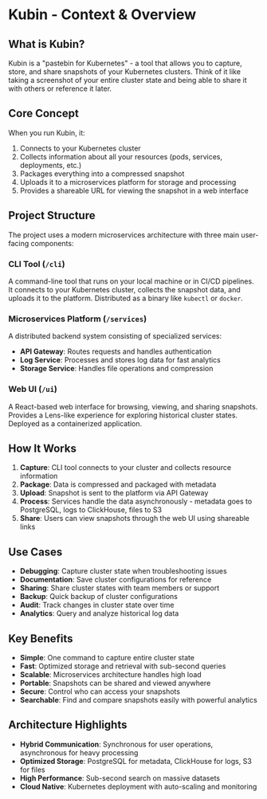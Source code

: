 # Kubin - Context & Overview

## What is Kubin?

Kubin is a "pastebin for Kubernetes" - a tool that allows you to capture, store, and share snapshots of your Kubernetes clusters. Think of it like taking a screenshot of your entire cluster state and being able to share it with others or reference it later.

## Core Concept

When you run Kubin, it:

1. Connects to your Kubernetes cluster
2. Collects information about all your resources (pods, services, deployments, etc.)
3. Packages everything into a compressed snapshot
4. Uploads it to a microservices platform for storage and processing
5. Provides a shareable URL for viewing the snapshot in a web interface

## Project Structure

The project uses a modern microservices architecture with three main user-facing components:

### CLI Tool (`/cli`)

A command-line tool that runs on your local machine or in CI/CD pipelines. It connects to your Kubernetes cluster, collects the snapshot data, and uploads it to the platform. Distributed as a binary like `kubectl` or `docker`.

### Microservices Platform (`/services`)

A distributed backend system consisting of specialized services:

- **API Gateway**: Routes requests and handles authentication
- **Log Service**: Processes and stores log data for fast analytics
- **Storage Service**: Handles file operations and compression

### Web UI (`/ui`)

A React-based web interface for browsing, viewing, and sharing snapshots. Provides a Lens-like experience for exploring historical cluster states. Deployed as a containerized application.

## How It Works

1. **Capture**: CLI tool connects to your cluster and collects resource information
2. **Package**: Data is compressed and packaged with metadata
3. **Upload**: Snapshot is sent to the platform via API Gateway
4. **Process**: Services handle the data asynchronously - metadata goes to PostgreSQL, logs to ClickHouse, files to S3
5. **Share**: Users can view snapshots through the web UI using shareable links

## Use Cases

- **Debugging**: Capture cluster state when troubleshooting issues
- **Documentation**: Save cluster configurations for reference
- **Sharing**: Share cluster states with team members or support
- **Backup**: Quick backup of cluster configurations
- **Audit**: Track changes in cluster state over time
- **Analytics**: Query and analyze historical log data

## Key Benefits

- **Simple**: One command to capture entire cluster state
- **Fast**: Optimized storage and retrieval with sub-second queries
- **Scalable**: Microservices architecture handles high load
- **Portable**: Snapshots can be shared and viewed anywhere
- **Secure**: Control who can access your snapshots
- **Searchable**: Find and compare snapshots easily with powerful analytics

## Architecture Highlights

- **Hybrid Communication**: Synchronous for user operations, asynchronous for heavy processing
- **Optimized Storage**: PostgreSQL for metadata, ClickHouse for logs, S3 for files
- **High Performance**: Sub-second search on massive datasets
- **Cloud Native**: Kubernetes deployment with auto-scaling and monitoring

